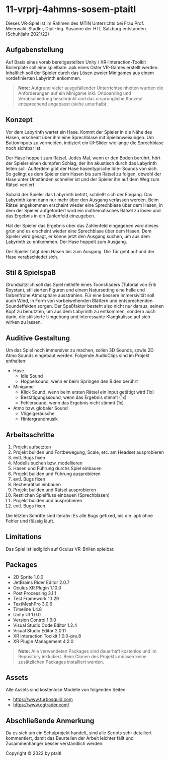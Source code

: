 # 11-vrprj-4ahmns-sosem-ptaitl

Dieses VR-Spiel ist im Rahmen des MTIN Unterrichts bei Frau Prof. Meerwald-Stadler, Dipl.-Ing. Susanne der HTL Salzburg entstanden. (Schuhljahr 2021/22)

## Aufgabenstellung

Auf Basis eines vorab bereitgestellten Unity / XR-Interaction-Toolkit Boilerplate soll eine spielbare .apk eines Oster VR-Games erstellt werden. Inhaltlich soll der Spieler durch das Lösen zweier Minigames aus einem vordefinierten Labyrinth enkommen.


> **Note:** Aufgrund vieler ausgefallender Unterrichtseinheiten wurden die Anforderungen auf ein Minigame inkl. Onboarding und Verabschiedung beschränkt und das ursprüngliche Konzept entsprechend angepasst (siehe unterhalb).

## Konzept
Vor dem Labyrinth wartet ein Hase. Kommt der Spieler in die Nähe des Hasen, erscheint über ihm eine Sprechblase mit Spielanweisungen. Um Buttoninputs zu vermeiden, indiziert ein UI-Slider wie lange die Sprechblase noch sichtbar ist.

Der Hase hoppelt zum Rätsel. Jedes Mal, wenn er den Boden berührt, hört der Spieler einen dumpfen Schlag, der ihn akustisch durch das Labyrinth leiten soll. Außerdem gibt der Hase hasentypische Idle- Sounds von sich. So gelingt es dem Spieler dem Hasen bis zum Rätsel zu folgen, obwohl der Hase unter Umständen schneller ist und der Spieler ihn auf dem Weg zum Rätsel verliert.

Sobald der Spieler das Labyrinth betritt, schließt sich der Eingang. Das Labyrinth kann dann nur mehr über den Ausgang verlassen werden. Beim Rätsel angekommen erscheint wieder eine Sprechblase über dem Hasen, in dem der Spieler aufgefordert wird ein mathematisches Rätsel zu lösen und das Ergebnis in ein Zahlenfeld einzugeben.

Hat der Spieler das Ergebnis über das Zahlenfeld eingegeben wird dieses grün und es erscheint wieder eine Sprechblase über dem Hasen. Dem Spieler wird gesagt, er könne jetzt den Ausgang suchen, um aus dem Labyrinth zu entkommen. Der Hase hoppelt zum Ausgang.

Der Spieler folgt dem Hasen bis zum Ausgang. Die Tür geht auf und der Hase verabschiedet sich.


## Stil & Spielspaß

Grundsätzlich soll das Spiel mithilfe eines Toonshaders (Tutorial von Erik Roystan), stilisierten Figuren und einem Natursetting eine helle und farbenfrohe Atmosphäre ausstrahlen. Für eine bessere Immersivität soll auch Wind, in Form von vorbeiwehenden Blättern und entsprechenden Soundeffekten sorgen. Der Spaßfaktor besteht also nicht nur daraus, seinen Kopf zu benutzten, um aus dem Labyrinth zu entkommen, sondern auch darin, die stilisierte Umgebung und interessante Klangkulisse auf sich wirken zu lassen.

## Auditive Gestaltung

Um das Spiel noch immersiver zu machen, sollen 3D Sounds, sowie 2D Atmo Sounds eingebaut werden. Folgende AudioClips sind im Projekt enthalten:

* Hase
  * Idle Sound
  * Hoppelsound, wenn er beim Springen den Biden berührt
* Minigame
  * Klick Sound, wenn beim ersten Rätsel ein Input getätigt wird (1x)
  * Bestätigungssound, wenn das Ergebnis stimmt (1x)
  * Fehlersound, wenn das Ergebnis nicht stimmt (1x)
* Atmo bzw. globaler Sound
  * Vögelgeräusche
  * Hintergrundmusik

## Arbeitsschritte
1. Projekt aufsetzten
2. Projekt builden und Fortbewegung, Scale, etc. am Headset ausprobieren
3. evtl. Bugs fixen
4. Modells suchen bzw. modellieren
5. Hasen und Führung durchs Spiel einbauen
6. Projekt builden und Führung ausprobieren
7. evtl. Bugs fixen
8. Rechenrätsel einbauen
9. Projekt builden und Rätsel ausprobieren
10. Restlichen Spielfluss einbauen (Sprechblasen)
11. Projekt builden und ausprobieren
12. evtl. Bugs fixen

Die letzten Schritte sind iterativ: Es alle Bugs gefixed, bis die .apk ohne Fehler und flüssig läuft.

## Limitations

Das Spiel ist lediglich auf Oculus VR-Brillen spielbar.

## Packages

- 2D Sprite 1.0.0
- JetBrains Rider Editor 2.0.7
- Oculus XR Plugin 1.10.0
- Post Processing 3.1.1
- Test Framework 1.1.29
- TextMeshPro 3.0.6
- Timeline 1.4.8
- Unity UI 1.0.0
- Version Control 1.9.0
- Visual Studio Code Editor 1.2.4
- Visual Studio Editor 2.0.11
- XR Interaction Toolkit 1.0.0-pre.8
- XR Plugin Management 4.2.0

> **Note:** Alle verwendeten Packages sind dauerhaft kostenlos und im Repository inkludiert. Beim Clonen des Projekts müssen keine zusätzlichen Packages installiert werden.

## Assets

Alle Assets sind kostenlose Modelle von folgenden Seiten:

- https://www.turbosquid.com
- https://www.cgtrader.com/

## Abschließende Anmerkung

Da es sich um ein Schulprojekt handelt, sind alle Scripts sehr detalliert kommentiert, damit das Beurteilen der Arbeit leichter fällt und Zusammenhänger besser verständlich werden.

Copyright © 2022 by ptaitl
